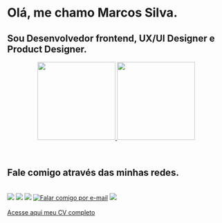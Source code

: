 # Olá, me chamo Marcos Silva. 
## Sou Desenvolvedor frontend, UX/UI Designer e Product Designer.


<div align="center">
  <a href="https://github.com/Marckgag">
  
  <img height="180em" src="https://github-readme-stats.vercel.app/api?username=Marckgag&show_icons=true&theme=dracula&include_all_commits=true&count_private=true&theme=white"/>  <img height="180em" src="https://github-readme-stats.vercel.app/api/top-langs/?username=Marckgag&layout=compact&langs_count=7&theme=white"/>
</div></a>

<br>

## Fale comigo através das minhas redes.
<br>
 

<div> 
  <a href="http://marcosdesign.digital/" target="_blank" title="Acesse meu website"><img src="https://img.shields.io/badge/-marcosdesign.digital-%23333?style=for-the-badge&logo=wordpress&logoColor=white" target="_blank"></a>    <a href="https://www.linkedin.com/in/marcossilvaux/" target="_blank" title="Acesse meu LinkedIn"><img src="https://img.shields.io/badge/-LinkedIn-%23333?style=for-the-badge&logo=linkedin&logoColor=white" target="_blank"></a>   <a href="https://www.behance.net/mcasuxuiuxw" target="_blank" title="Portfólio on Behance"><img src="https://img.shields.io/badge/-Behance-%23333?style=for-the-badge&logo=behance&logoColor=white" target="_blank"></a>  <a href = "mailto:mcasuxuiuxw@gmail.com"><img src="https://img.shields.io/badge/-Fale%20via%20gmail-%23333?style=for-the-badge&logo=gmail&logoColor=white" target="_blank" title="Falar comigo por e-mail"></a> <a href="https://instagram.com/marckgag" target="_blank" title="Me siga no Instagram"><img src="https://img.shields.io/badge/-Instagram-%23333?style=for-the-badge&logo=instagram&logoColor=white" target="_blank"></a>  
</div>

<br>

<div>
  <a href="https://marcosdesign.digital/resume/mcasuxuiuxw-cv_europass2023.pdf" target="_blank"> Acesse aqui meu CV completo</a>
 </div>
